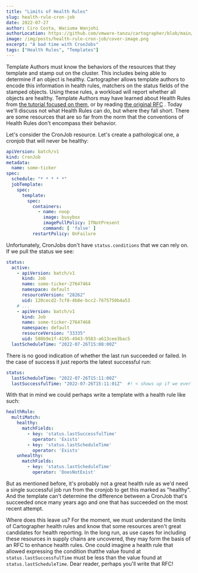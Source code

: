 ```yaml
---
title: "Limits of Health Rules"
slug: health-rule-cron-job
date: 2022-07-27
author: Ciro Costa, Waciuma Wanjohi
authorLocation: https://github.com/vmware-tanzu/cartographer/blob/main/MAINTAINERS.md
image: /img/posts/health-rule-cron-job/cover-image.png
excerpt: "A bad time with CronJobs"
tags: ["Health Rules", "Templates"]
---
```


Template Authors must know the behaviors of the resources that they template and stamp out on the cluster. This includes
being able to determine if an object is healthy. Cartographer allows template authors to encode this information in
health rules, matchers on the status fields of the stamped objects. Using these rules, a workload will report whether
all objects are healthy. Template Authors may have learned about Health Rules
from [the tutorial focused on them](https://cartographer.sh/docs/v0.4.0/tutorials/determining-health/), or by
reading [the original RFC](https://github.com/vmware-tanzu/cartographer/blob/rfc-resources-report-status/rfc/rfc-0000-allow-resources-to-report-status.md)
. Today we'll discuss not what Health Rules can do, but where they fall short. There are some
resources that are so far from the norm that the conventions of Health Rules don't encompass their behavior.

Let's consider the CronJob resource. Let's create a pathological one, a cronjob that will never be healthy:

```yaml
apiVersion: batch/v1
kind: CronJob
metadata:
  name: some-ticker
spec:
  schedule: "* * * * *"
  jobTemplate:
    spec:
      template:
        spec:
          containers:
            - name: noop
              image: busybox
              imagePullPolicy: IfNotPresent
              command: [ 'false' ]
          restartPolicy: OnFailure
```

Unfortunately, CronJobs don't have `status.conditions` that we can rely on. If we pull the status we see:

```yaml
status:
  active:
    - apiVersion: batch/v1
      kind: Job
      name: some-ticker-27647464
      namespace: default
      resourceVersion: "28262"
      uid: 120cecd2-7cf8-4b8e-bcc2-7675750b4a53
    # ...
    - apiVersion: batch/v1
      kind: Job
      name: some-ticker-27647468
      namespace: default
      resourceVersion: "33335"
      uid: 580b9e1f-4195-4943-9583-a613cee3bac5
  lastScheduleTime: "2022-07-26T15:08:00Z"
```

There is no good indication of whether the last run succeeded or failed. In the case of success it just reports the
latest successful run:

```yaml
status:
  lastScheduleTime: "2022-07-26T15:11:00Z"
  lastSuccessfulTime: "2022-07-26T15:11:01Z"  #! < shows up if we ever succeed
```

With that in mind we could perhaps write a template with a health rule like such:

```yaml
healthRule:
  multiMatch:
    healthy:
      matchFields:
        - key: 'status.lastSuccessfulTime'
          operator: 'Exists'
        - key: 'status.lastScheduleTime'
          operator: 'Exists'
    unhealthy:
      matchFields:
        - key: 'status.lastScheduleTime'
          operator: 'DoesNotExist'
```

But as mentioned before, it's probably not a great health rule as we'd need a single successful job run from the
cronjob to get this marked as "healthy". And the template can't determine the difference between a CronJob that's
succeeded once many years ago and one that has succeeded on the most recent attempt.

Where does this leave us? For the moment, we must understand the limits of Cartographer health rules and know that some
resources aren't great candidates for health reporting. In the long run, as use cases for including these resources in
supply chains are uncovered, they may form the basis of an RFC to enhance health rules. One could imagine a health rule
that allowed expressing the condition thatthe value found at `status.lastSuccessfulTime` must be less than the value
found at `status.lastScheduleTime`. Dear reader, perhaps you'll write that RFC!
